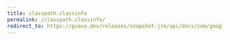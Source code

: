 ```yaml
---
title: classpath.classinfo
permalink: /classpath.classinfo/
redirect_to: https://guava.dev/releases/snapshot-jre/api/docs/com/google/common/reflect/ClassPath.ClassInfo.html
---
```

